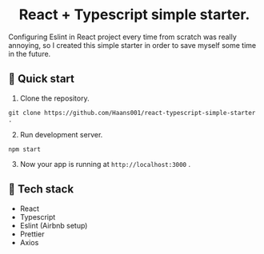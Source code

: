 <h1 align="center">
  React + Typescript simple starter.
</h1>

Configuring Eslint in React project every time from scratch was really annoying, so I created this simple starter in order to save myself some time in the future. 

## 🚀 Quick start
1. Clone the repository.
```
git clone https://github.com/Haans001/react-typescript-simple-starter .
```  
2. Run development server.
```
npm start
```
3. Now your app is running at `http://localhost:3000` .


## 🧰 Tech stack
* React
* Typescript
* Eslint (Airbnb setup)
* Prettier
* Axios
